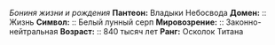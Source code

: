 *Бониня жизни и рождения*
**Пантеон:** Владыки Небосвода
**Домен:** :: Жизнь
**Символ:**        :: Белый лунный серп
**Мировозрение:**   :: Законно-нейтральная
**Возраст:**     :: 840 тысяч лет
**Ранг:** Осколок Титана